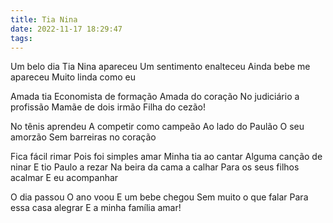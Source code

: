 ```yaml
---
title: Tia Nina
date: 2022-11-17 18:29:47
tags:
---
```

Um belo dia
Tia Nina apareceu
Um sentimento enalteceu
Ainda bebe me apareceu
Muito linda como eu

Amada tia
Economista de formação
Amada do coração
No judiciário a profissão
Mamãe de dois irmão
Filha do cezão!

No tênis aprendeu
A competir como campeão
Ao lado do Paulão
O seu amorzão
Sem barreiras no coração

Fica fácil rimar
Pois foi simples amar
Minha tia ao cantar
Alguma canção de ninar
E tio Paulo a rezar
Na beira da cama a calhar
Para os seus filhos acalmar
E eu acompanhar

O dia passou
O ano voou
E um bebe chegou
Sem muito o que falar
Para essa casa alegrar
E a minha família amar!

